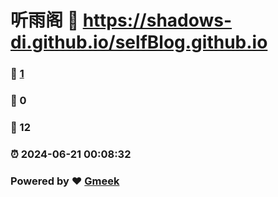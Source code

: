 # 听雨阁 :link: https://shadows-di.github.io/selfBlog.github.io 
### :page_facing_up: [1](https://shadows-di.github.io/selfBlog.github.io/tag.html) 
### :speech_balloon: 0 
### :hibiscus: 12 
### :alarm_clock: 2024-06-21 00:08:32 
### Powered by :heart: [Gmeek](https://github.com/Meekdai/Gmeek)
